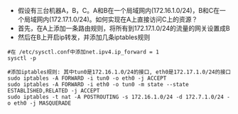 - 假设有三台机器A，B，C。A和B在一个局域网内(172.16.1.0/24)，B和C在一个局域网内(172.17.1.0/24)。如何实现在A上直接访问C上的资源？  
- 首先，在A上添加一条路由规则，将所有到172.17.1.0/24的流量的网关设置成B  
- 然后在B上开启ip转发，并添加几条iptables规则  

```shell
#在 /etc/sysctl.conf中添加net.ipv4.ip_forward = 1
sysctl -p

#添加iptables规则: 其中tun0是172.16.1.0/24的接口, eth0是172.17.1.0/24的接口
sudo iptables -A FORWARD -i tun0 -o eth0 -j ACCEPT
sudo iptables -A FORWARD -i eth0 -o tun0 -m state --state ESTABLISHED,RELATED -j ACCEPT
sudo iptables -t nat -A POSTROUTING -s 172.16.1.0/24 -d 172.7.1.0/24 -o eth0 -j MASQUERADE
```